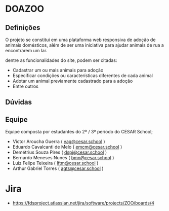 # DOAZOO
## Definições

O projeto se constitui em uma plataforma web responsiva de adoção de animais domésticos, além de ser uma iniciativa para ajudar animais de rua a encontrarem um lar.

dentre as funcionalidades do site, podem ser citadas:
* Cadastrar um ou mais animais para adoção
* Especificar condições ou características diferentes de cada animal
* Adotar um animal previamente cadastrado para a adoção
* Entre outros

## Dúvidas



## Equipe

Equipe composta por estudantes do 2º / 3º período do CESAR School;

* Victor Aroucha Guerra ( vag@cesar.school )
* Eduardo Cavalcanti de Melo ( emcm@cesar.school )
* Demétrius Souza Pires ( dspj@cesar.school )
* Bernardo Meneses Nunes ( bmn@cesar.school )
* Luiz Felipe Teixeira ( lftm@cesar.school )
* Arthur Gabriel Torres ( agts@cesar.school )

# Jira

* https://fdsproject.atlassian.net/jira/software/projects/ZOO/boards/4
